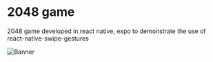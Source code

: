 # 2048 game
2048 game developed in react native, expo to demonstrate the use of react-native-swipe-gestures

![Banner](https://lh3.googleusercontent.com/pw/AM-JKLVDN7zmhWq38RaYOFCKO-D_ZbkF6zMKyGow_iqQ0oD-ItgT7M2tg98Q7VBsu7gDbjP94mA1GwloEeAuj7g-nGCag4OctJR5iz9ex8XXA6FzhxU2oADdAEZ--2Qgy6inExgCalbybefS3ci_0ZtfuMBB=w1024-h500-no?authuser=0)
